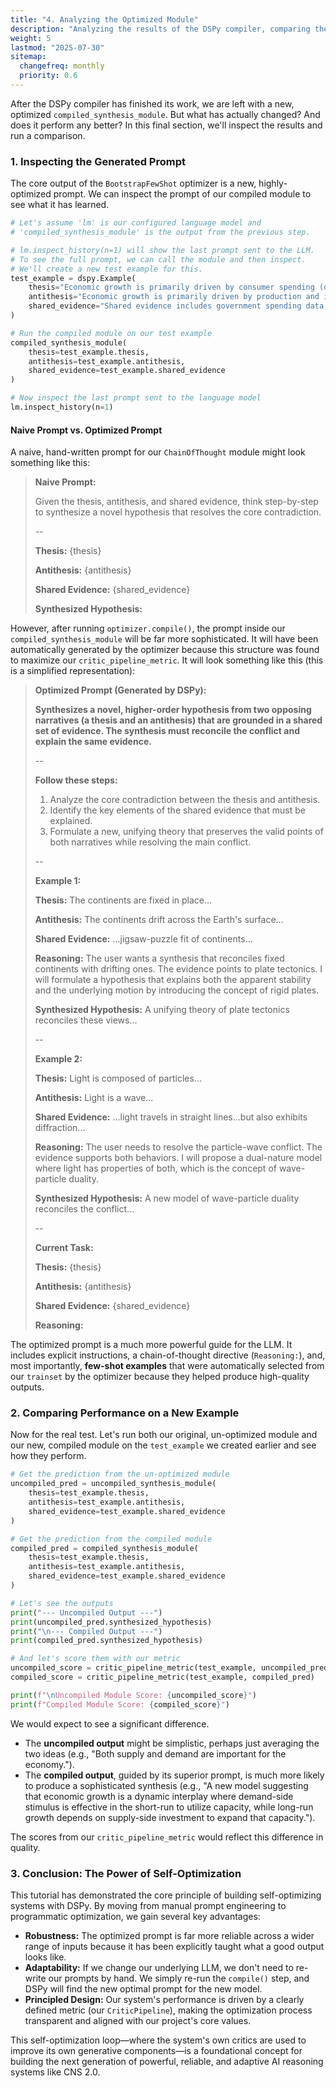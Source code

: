 ```yaml
---
title: "4. Analyzing the Optimized Module"
description: "Analyzing the results of the DSPy compiler, comparing the optimized prompt to a naive one, and seeing the performance difference on a new example."
weight: 5
lastmod: "2025-07-30"
sitemap:
  changefreq: monthly
  priority: 0.6
---
```


After the DSPy compiler has finished its work, we are left with a new, optimized `compiled_synthesis_module`. But what has actually changed? And does it perform any better? In this final section, we'll inspect the results and run a comparison.

### 1. Inspecting the Generated Prompt

The core output of the `BootstrapFewShot` optimizer is a new, highly-optimized prompt. We can inspect the prompt of our compiled module to see what it has learned.

```python
# Let's assume 'lm' is our configured language model and 
# 'compiled_synthesis_module' is the output from the previous step.

# lm.inspect_history(n=1) will show the last prompt sent to the LLM.
# To see the full prompt, we can call the module and then inspect.
# We'll create a new test example for this.
test_example = dspy.Example(
    thesis="Economic growth is primarily driven by consumer spending (demand-side economics).",
    antithesis="Economic growth is primarily driven by production and investment (supply-side economics).",
    shared_evidence="Shared evidence includes government spending data, consumer confidence indices, records of tax cuts on corporations, and historical GDP growth rates."
)

# Run the compiled module on our test example
compiled_synthesis_module(
    thesis=test_example.thesis, 
    antithesis=test_example.antithesis, 
    shared_evidence=test_example.shared_evidence
)

# Now inspect the last prompt sent to the language model
lm.inspect_history(n=1)
```

#### Naive Prompt vs. Optimized Prompt

A naive, hand-written prompt for our `ChainOfThought` module might look something like this:

> **Naive Prompt:**
>
> Given the thesis, antithesis, and shared evidence, think step-by-step to synthesize a novel hypothesis that resolves the core contradiction.
>
> --
>
> **Thesis:** {thesis}
>
> **Antithesis:** {antithesis}
>
> **Shared Evidence:** {shared_evidence}
>
> **Synthesized Hypothesis:**

However, after running `optimizer.compile()`, the prompt inside our `compiled_synthesis_module` will be far more sophisticated. It will have been automatically generated by the optimizer because this structure was found to maximize our `critic_pipeline_metric`. It will look something like this (this is a simplified representation):

> **Optimized Prompt (Generated by DSPy):**
>
> **Synthesizes a novel, higher-order hypothesis from two opposing narratives (a thesis and an antithesis) that are grounded in a shared set of evidence. The synthesis must reconcile the conflict and explain the same evidence.**
>
> --
>
> **Follow these steps:**
> 1.  Analyze the core contradiction between the thesis and antithesis.
> 2.  Identify the key elements of the shared evidence that must be explained.
> 3.  Formulate a new, unifying theory that preserves the valid points of both narratives while resolving the main conflict.
>
> --
>
> **Example 1:**
>
> **Thesis:** The continents are fixed in place...
>
> **Antithesis:** The continents drift across the Earth's surface...
>
> **Shared Evidence:** ...jigsaw-puzzle fit of continents...
>
> **Reasoning:** The user wants a synthesis that reconciles fixed continents with drifting ones. The evidence points to plate tectonics. I will formulate a hypothesis that explains both the apparent stability and the underlying motion by introducing the concept of rigid plates.
>
> **Synthesized Hypothesis:** A unifying theory of plate tectonics reconciles these views...
>
> --
>
> **Example 2:**
>
> **Thesis:** Light is composed of particles...
>
> **Antithesis:** Light is a wave...
>
> **Shared Evidence:** ...light travels in straight lines...but also exhibits diffraction...
>
> **Reasoning:** The user needs to resolve the particle-wave conflict. The evidence supports both behaviors. I will propose a dual-nature model where light has properties of both, which is the concept of wave-particle duality.
>
> **Synthesized Hypothesis:** A new model of wave-particle duality reconciles the conflict...
>
> --
>
> **Current Task:**
>
> **Thesis:** {thesis}
>
> **Antithesis:** {antithesis}
>
> **Shared Evidence:** {shared_evidence}
>
> **Reasoning:**

The optimized prompt is a much more powerful guide for the LLM. It includes explicit instructions, a chain-of-thought directive (`Reasoning:`), and, most importantly, **few-shot examples** that were automatically selected from our `trainset` by the optimizer because they helped produce high-quality outputs.

### 2. Comparing Performance on a New Example

Now for the real test. Let's run both our original, un-optimized module and our new, compiled module on the `test_example` we created earlier and see how they perform.

```python
# Get the prediction from the un-optimized module
uncompiled_pred = uncompiled_synthesis_module(
    thesis=test_example.thesis, 
    antithesis=test_example.antithesis, 
    shared_evidence=test_example.shared_evidence
)

# Get the prediction from the compiled module
compiled_pred = compiled_synthesis_module(
    thesis=test_example.thesis, 
    antithesis=test_example.antithesis, 
    shared_evidence=test_example.shared_evidence
)

# Let's see the outputs
print("--- Uncompiled Output ---")
print(uncompiled_pred.synthesized_hypothesis)
print("\n--- Compiled Output ---")
print(compiled_pred.synthesized_hypothesis)

# And let's score them with our metric
uncompiled_score = critic_pipeline_metric(test_example, uncompiled_pred)
compiled_score = critic_pipeline_metric(test_example, compiled_pred)

print(f"\nUncompiled Module Score: {uncompiled_score}")
print(f"Compiled Module Score: {compiled_score}")
```

We would expect to see a significant difference.
-   The **uncompiled output** might be simplistic, perhaps just averaging the two ideas (e.g., "Both supply and demand are important for the economy.").
-   The **compiled output**, guided by its superior prompt, is much more likely to produce a sophisticated synthesis (e.g., "A new model suggesting that economic growth is a dynamic interplay where demand-side stimulus is effective in the short-run to utilize capacity, while long-run growth depends on supply-side investment to expand that capacity.").

The scores from our `critic_pipeline_metric` would reflect this difference in quality.

### 3. Conclusion: The Power of Self-Optimization

This tutorial has demonstrated the core principle of building self-optimizing systems with DSPy. By moving from manual prompt engineering to programmatic optimization, we gain several key advantages:
-   **Robustness:** The optimized prompt is far more reliable across a wider range of inputs because it has been explicitly taught what a good output looks like.
-   **Adaptability:** If we change our underlying LLM, we don't need to re-write our prompts by hand. We simply re-run the `compile()` step, and DSPy will find the new optimal prompt for the new model.
-   **Principled Design:** Our system's performance is driven by a clearly defined metric (our `CriticPipeline`), making the optimization process transparent and aligned with our project's core values.

This self-optimization loop—where the system's own critics are used to improve its own generative components—is a foundational concept for building the next generation of powerful, reliable, and adaptive AI reasoning systems like CNS 2.0.
